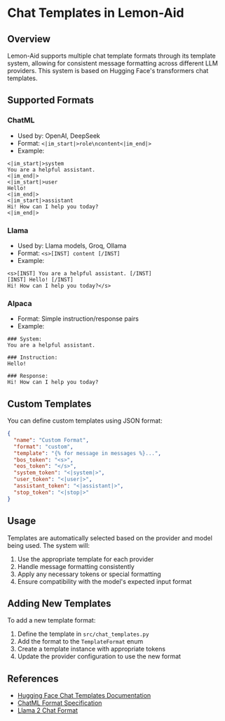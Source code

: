 # Chat Templates in Lemon-Aid

## Overview

Lemon-Aid supports multiple chat template formats through its template system, allowing for consistent message formatting across different LLM providers. This system is based on Hugging Face's transformers chat templates.

## Supported Formats

### ChatML
- Used by: OpenAI, DeepSeek
- Format: `<|im_start|>role\ncontent<|im_end|>`
- Example:
```
<|im_start|>system
You are a helpful assistant.
<|im_end|>
<|im_start|>user
Hello!
<|im_end|>
<|im_start|>assistant
Hi! How can I help you today?
<|im_end|>
```

### Llama
- Used by: Llama models, Groq, Ollama
- Format: `<s>[INST] content [/INST]`
- Example:
```
<s>[INST] You are a helpful assistant. [/INST]
[INST] Hello! [/INST]
Hi! How can I help you today?</s>
```

### Alpaca
- Format: Simple instruction/response pairs
- Example:
```
### System:
You are a helpful assistant.

### Instruction:
Hello!

### Response:
Hi! How can I help you today?
```

## Custom Templates

You can define custom templates using JSON format:

```json
{
  "name": "Custom Format",
  "format": "custom",
  "template": "{% for message in messages %}...",
  "bos_token": "<s>",
  "eos_token": "</s>",
  "system_token": "<|system|>",
  "user_token": "<|user|>",
  "assistant_token": "<|assistant|>",
  "stop_token": "<|stop|>"
}
```

## Usage

Templates are automatically selected based on the provider and model being used. The system will:

1. Use the appropriate template for each provider
2. Handle message formatting consistently
3. Apply any necessary tokens or special formatting
4. Ensure compatibility with the model's expected input format

## Adding New Templates

To add a new template format:

1. Define the template in `src/chat_templates.py`
2. Add the format to the `TemplateFormat` enum
3. Create a template instance with appropriate tokens
4. Update the provider configuration to use the new format

## References

- [Hugging Face Chat Templates Documentation](https://huggingface.co/docs/transformers/main/en/chat_templating)
- [ChatML Format Specification](https://github.com/openai/openai-python/blob/main/chatml.md)
- [Llama 2 Chat Format](https://github.com/facebookresearch/llama/blob/main/MODEL_CARD.md) 